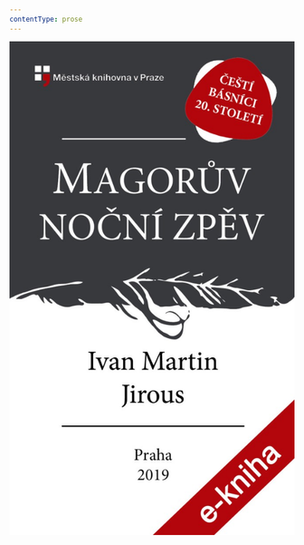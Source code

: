 ```yaml
---
contentType: prose
---
```


![20_magoruv_nocni_zpev_2020.jpg](./resources/20_magoruv_nocni_zpev__fmt.jpeg)
